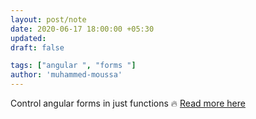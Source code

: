 ```yaml
---
layout: post/note
date: 2020-06-17 18:00:00 +05:30
updated:
draft: false

tags: ["angular ", "forms "]
author: 'muhammed-moussa'
---
```


Control angular forms in just functions 🔥
[Read more here](https://dev.to/muhammedmoussa/control-angular-forms-in-just-functions-2k88)
